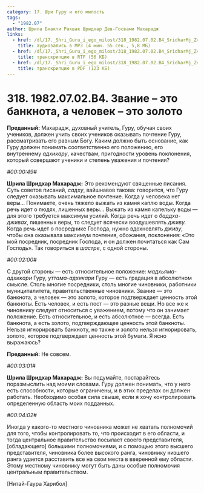 ```yaml
---
category: 17. Шри Гуру и его милость
tags:
  - "1982.07"
author: Шрила Бхакти Ракшак Шридхар Дев-Госвами Махарадж
links:
  - href: /dl/17._Shri_Guru_i_ego_milost/318_1982.07.02.B4_SridharMj_Zvanie--jeto_banknota_a_chelovek--jeto_zoloto.mp3
    title: аудиозапись в MP3 (4 мин. 55 сек., 5,8 МБ)
  - href: /dl/17._Shri_Guru_i_ego_milost/318_1982.07.02.B4_SridharMj_Zvanie--jeto_banknota_a_chelovek--jeto_zoloto.rtf
    title: транскрипцию в RTF (56 КБ)
  - href: /dl/17._Shri_Guru_i_ego_milost/318_1982.07.02.B4_SridharMj_Zvanie--jeto_banknota_a_chelovek--jeto_zoloto.pdf
    title: транскрипцию в PDF (123 КБ)
---
```


# 318. 1982.07.02.B4. Звание – это банкнота, а человек – это золото

**Преданный:** Махарадж, духовный учитель, Гуру, обучая своих учеников, должен учить своих учеников оказывать почтение Гуру, рассматривать его равным Богу. Каким должно быть основание, как Гуру должен понимать соответственно его положению, его внутреннему *адхикару*, качествам, пригодности уровень поклонения, который совершают ученики и степень уважения и почтения?

*#00:00:49#*

**Шрила Шридхар Махарадж:** Это рекомендуют священные писания. Суть советов писаний, *садху*, вайшнавов такова: говорится, что Гуру следует оказывать максимальное почтение. Когда у человека нет веры… Понимаете, очень тяжело выжать из камня каплю воды. Когда речь идет о людях, лишенных веры… Выжать из камня капельку воды — для этого требуется максимум усилий. Когда речь идет о *баддха-дживах*, лишенных веры, то следует всячески воодушевлять *дживу.* Когда речь идет о посреднике Господа, нужно вдохновлять *дживу*, чтобы она оказывала максимум почтения, обожания, поклонения: «Это мой посредник, посредник Господа, и он должен почитаться как Сам Господь». Так говориться в *шастре*, с одной стороны.

*#00:02:00#*

С другой стороны — есть относительное положение: *мадхьяма-адхикари* Гуру, *уттама-адхикари* Гуру — есть градация в абсолютном смысле. Столь многие посредники, столь многие чиновники, работники муниципалитета, правительственные чиновники. Звание — это банкнота, а человек — это золото, которое подтверждает ценность этой банкноты. Есть человек, и есть пост — это разные вещи. Но все же к чиновнику следует относиться с уважением, потому что он занимает положение. Есть относительное, и есть абсолютное — всегда. Есть банкнота, а есть золото, подтверждающее ценность этой банкноты. Нельзя игнорировать банкноту, но также и золото нельзя игнорировать, золото, которое подтверждает ценность этой бумаги. Я ясно выражаюсь?

**Преданный:** Не совсем.

*#00:03:01#*

**Шрила Шридхар Махарадж:** Вы подумайте, постарайтесь поразмыслить над моими словами. Гуру должен понимать, что у него есть способности, которые ограничены, и в этих пределах он должен работать. Необходимо особая сила свыше, если я хочу контролировать определенную область моих подданных.

*#00:04:02#*

Иногда у какого-то местного чиновника может не хватать полномочий для того, чтобы контролировать то, что происходит в его области, и тогда центральное правительство посылает своего представителя, [обладающего] большими полномочиями, и с помощью этого высшего представителя, чиновника более высокого ранга, чиновнику низшего ранга удается расставить все на свои места в вверенной ему области. Этому местному чиновнику могут быть даны особые полномочия центральным правительством.

[Нитай-Гаура Харибол]


